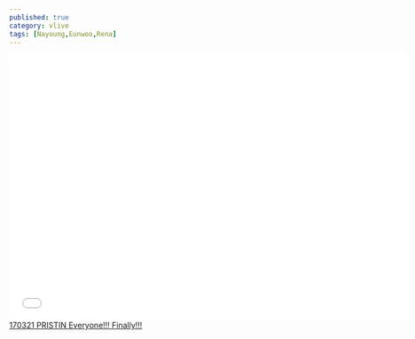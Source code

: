 ```yaml
---
published: true
category: vlive
tags: [Nayoung,Eunwoo,Rena]
---
```

<iframe frameborder="0" width="720" height="480" src="BLAH" allowfullscreen></iframe><br /><a href="" target="_blank">170321 PRISTIN Everyone!!! Finally!!!</a>